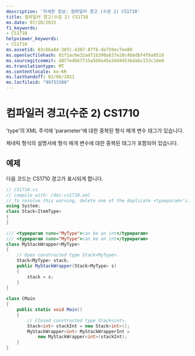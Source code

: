 ```yaml
---
description: '자세한 정보: 컴파일러 경고 (수준 2) CS1710'
title: 컴파일러 경고(수준 2) CS1710
ms.date: 07/20/2015
f1_keywords:
- CS1710
helpviewer_keywords:
- CS1710
ms.assetid: 03c66a8d-30fc-4387-87f6-de759ec7ee88
ms.openlocfilehash: 01f1ac6e32ad71b390a637e28c4bbdbf4f9a9518
ms.sourcegitcommit: ddf7edb67715a5b9a45e3dd44536dabc153c1de0
ms.translationtype: MT
ms.contentlocale: ko-KR
ms.lasthandoff: 02/06/2021
ms.locfileid: "99751588"
---
```

# <a name="compiler-warning-level-2-cs1710"></a>컴파일러 경고(수준 2) CS1710

'type'의 XML 주석에 'parameter'에 대한 중복된 형식 매개 변수 태그가 있습니다.  
  
 제네릭 형식의 설명서에 형식 매개 변수에 대한 중복된 태그가 포함되어 있습니다.  
  
## <a name="example"></a>예제  

 다음 코드는 CS1710 경고가 표시되게 합니다.  
  
```csharp  
// CS1710.cs  
// compile with: /doc:cs1710.xml  
// To resolve this warning, delete one of the duplicate <typeparam>'s.  
using System;  
class Stack<ItemType>  
{  
}  
  
/// <typeparam name="MyType">can be an int</typeparam>  
/// <typeparam name="MyType">can be an int</typeparam>  
class MyStackWrapper<MyType>  
{  
    // Open constructed type Stack<MyType>.  
    Stack<MyType> stack;  
    public MyStackWrapper(Stack<MyType> s)  
    {  
        stack = s;  
    }  
}  
  
class CMain  
{  
    public static void Main()  
    {  
        // Closed constructed type Stack<int>.  
        Stack<int> stackInt = new Stack<int>();  
        MyStackWrapper<int> MyStackWrapperInt =  
            new MyStackWrapper<int>(stackInt);  
    }  
}  
```

